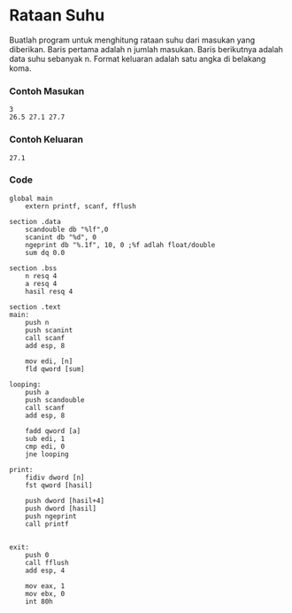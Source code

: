 # Rataan Suhu
Buatlah program untuk menghitung rataan suhu dari masukan yang diberikan. Baris pertama adalah n jumlah masukan. Baris berikutnya adalah data suhu sebanyak n. Format keluaran adalah satu angka di belakang koma.

### Contoh Masukan
```
3
26.5 27.1 27.7
```
### Contoh Keluaran
```
27.1
```
### Code
```
global main
    extern printf, scanf, fflush
 
section .data
    scandouble db "%lf",0
    scanint db "%d", 0
    ngeprint db "%.1f", 10, 0 ;%f adlah float/double
    sum dq 0.0
 
section .bss
    n resq 4
    a resq 4
    hasil resq 4
 
section .text
main:
    push n
    push scanint
    call scanf
    add esp, 8
 
    mov edi, [n]
    fld qword [sum]
 
looping:
    push a
    push scandouble
    call scanf
    add esp, 8
 
    fadd qword [a]
    sub edi, 1
    cmp edi, 0
    jne looping
 
print:
    fidiv dword [n]
    fst qword [hasil]
 
    push dword [hasil+4]
    push dword [hasil]
    push ngeprint
    call printf
 
 
exit:
    push 0
    call fflush
    add esp, 4
 
    mov eax, 1
    mov ebx, 0
    int 80h
```

